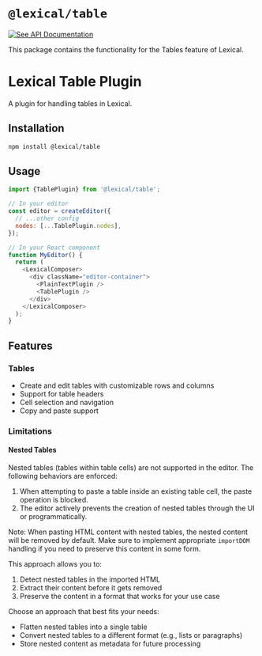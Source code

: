 # `@lexical/table`

[![See API Documentation](https://lexical.dev/img/see-api-documentation.svg)](https://lexical.dev/docs/api/modules/lexical_table)

This package contains the functionality for the Tables feature of Lexical.

# Lexical Table Plugin

A plugin for handling tables in Lexical.

## Installation

```bash
npm install @lexical/table
```

## Usage

```js
import {TablePlugin} from '@lexical/table';

// In your editor
const editor = createEditor({
  // ...other config
  nodes: [...TablePlugin.nodes],
});

// In your React component
function MyEditor() {
  return (
    <LexicalComposer>
      <div className="editor-container">
        <PlainTextPlugin />
        <TablePlugin />
      </div>
    </LexicalComposer>
  );
}
```

## Features

### Tables
- Create and edit tables with customizable rows and columns
- Support for table headers
- Cell selection and navigation
- Copy and paste support

### Limitations

#### Nested Tables
Nested tables (tables within table cells) are not supported in the editor. The following behaviors are enforced:

1. When attempting to paste a table inside an existing table cell, the paste operation is blocked.
2. The editor actively prevents the creation of nested tables through the UI or programmatically.

Note: When pasting HTML content with nested tables, the nested content will be removed by default. Make sure to implement appropriate `importDOM` handling if you need to preserve this content in some form.

This approach allows you to:
1. Detect nested tables in the imported HTML
2. Extract their content before it gets removed
3. Preserve the content in a format that works for your use case

Choose an approach that best fits your needs:
- Flatten nested tables into a single table
- Convert nested tables to a different format (e.g., lists or paragraphs)
- Store nested content as metadata for future processing